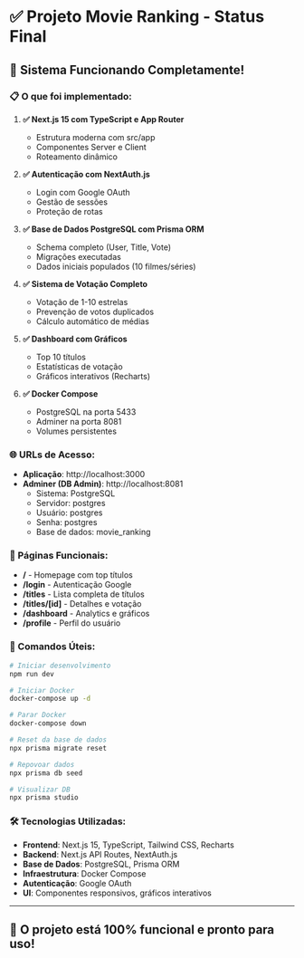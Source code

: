 # ✅ Projeto Movie Ranking - Status Final

## 🚀 Sistema Funcionando Completamente!

### 📋 O que foi implementado:

1. **✅ Next.js 15 com TypeScript e App Router**

   - Estrutura moderna com src/app
   - Componentes Server e Client
   - Roteamento dinâmico

2. **✅ Autenticação com NextAuth.js**

   - Login com Google OAuth
   - Gestão de sessões
   - Proteção de rotas

3. **✅ Base de Dados PostgreSQL com Prisma ORM**

   - Schema completo (User, Title, Vote)
   - Migrações executadas
   - Dados iniciais populados (10 filmes/séries)

4. **✅ Sistema de Votação Completo**

   - Votação de 1-10 estrelas
   - Prevenção de votos duplicados
   - Cálculo automático de médias

5. **✅ Dashboard com Gráficos**

   - Top 10 títulos
   - Estatísticas de votação
   - Gráficos interativos (Recharts)

6. **✅ Docker Compose**
   - PostgreSQL na porta 5433
   - Adminer na porta 8081
   - Volumes persistentes

### 🌐 URLs de Acesso:

- **Aplicação**: http://localhost:3000
- **Adminer (DB Admin)**: http://localhost:8081
  - Sistema: PostgreSQL
  - Servidor: postgres
  - Usuário: postgres
  - Senha: postgres
  - Base de dados: movie_ranking

### 📱 Páginas Funcionais:

- **/** - Homepage com top títulos
- **/login** - Autenticação Google
- **/titles** - Lista completa de títulos
- **/titles/[id]** - Detalhes e votação
- **/dashboard** - Analytics e gráficos
- **/profile** - Perfil do usuário

### 🔧 Comandos Úteis:

```bash
# Iniciar desenvolvimento
npm run dev

# Iniciar Docker
docker-compose up -d

# Parar Docker
docker-compose down

# Reset da base de dados
npx prisma migrate reset

# Repovoar dados
npx prisma db seed

# Visualizar DB
npx prisma studio
```

### 🛠️ Tecnologias Utilizadas:

- **Frontend**: Next.js 15, TypeScript, Tailwind CSS, Recharts
- **Backend**: Next.js API Routes, NextAuth.js
- **Base de Dados**: PostgreSQL, Prisma ORM
- **Infraestrutura**: Docker Compose
- **Autenticação**: Google OAuth
- **UI**: Componentes responsivos, gráficos interativos

---

## 🎯 O projeto está **100% funcional** e pronto para uso!

